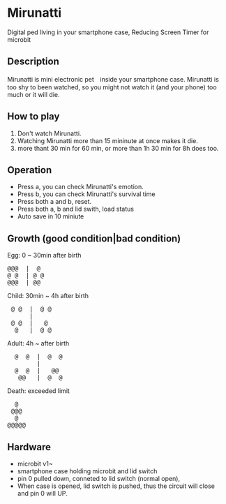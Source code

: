 # Mirunatti
Digital ped living in your smartphone case, Reducing Screen Timer for microbit

## Description
Mirunatti is mini electronic pet　inside your smartphone case. Mirunatti is too shy to been watched, so you might not watch it (and your phone) too much or it will die. 

## How to play
1. Don't watch Mirunatti.
1. Watching Mirunatti more than 15 mininute at once makes it die.
1. more thant 30 min for 60 min, or more than 1h 30 min for 8h does too.

## Operation
- Press a, you can check Mirunatti's emotion.
- Press b, you can check Mirunatti's survival time 
- Press both a and b, reset.
- Press both a, b and lid swith, load status
- Auto save in 10 miniute

## Growth (good condition|bad condition)
Egg: 0 ~ 30min after birth
<pre>
@@@  |  @
@ @  | @ @
@@@  | @@
</pre>

Child: 30min ~ 4h after birth
<pre>
 @ @  |  @ @
      |  
 @ @  |   @
  @   |  @ @
</pre>
Adult: 4h ~ after birth
<pre>
  @  @  |  @  @
        |  
  @  @  |   @@
   @@   |  @  @
</pre>

Death: exceeded limit
<pre>
  @  
 @@@
  @
@@@@@
</pre>
## Hardware
- microbit v1~
- smartphone case holding microbit and lid switch
- pin 0 pulled down, conneted to lid switch (normal open),
- When case is opened, lid switch is pushed, thus the circuit will close and pin 0 will UP.

